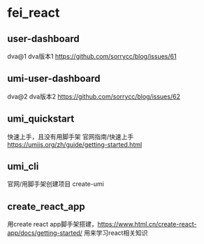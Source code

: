 # fei_react
## user-dashboard
dva@1 dva版本1
https://github.com/sorrycc/blog/issues/61
## umi-user-dashboard
dva@2 dva版本2
https://github.com/sorrycc/blog/issues/62
## umi_quickstart
快速上手，且没有用脚手架
官网指南/快速上手
https://umijs.org/zh/guide/getting-started.html
## umi_cli
官网/用脚手架创建项目
create-umi

## create_react_app
用create react app脚手架搭建，https://www.html.cn/create-react-app/docs/getting-started/
用来学习react相关知识
